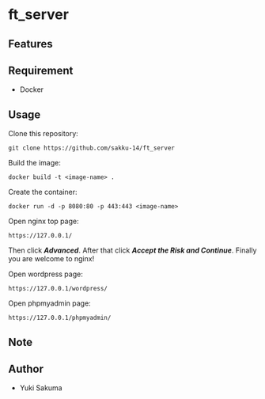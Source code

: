 # ft_server

## Features


## Requirement
- Docker

## Usage
Clone this repository:
```shell
git clone https://github.com/sakku-14/ft_server
```

Build the image:
```shell
docker build -t <image-name> .
```

Create the container:
```shell
docker run -d -p 8080:80 -p 443:443 <image-name>
```

Open nginx top page:
```shell:Url
https://127.0.0.1/
```
Then click ***Advanced***. After that click ***Accept the Risk and Continue***. Finally you are welcome to nginx!

Open wordpress page:
```shell:Url
https://127.0.0.1/wordpress/
```

Open phpmyadmin page:
```shell:Url
https://127.0.0.1/phpmyadmin/
```

## Note

## Author
- Yuki Sakuma
